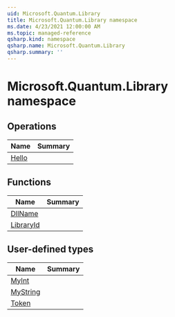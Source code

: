 ```yaml
---
uid: Microsoft.Quantum.Library
title: Microsoft.Quantum.Library namespace
ms.date: 4/23/2021 12:00:00 AM
ms.topic: managed-reference
qsharp.kind: namespace
qsharp.name: Microsoft.Quantum.Library
qsharp.summary: ''
---
```


# Microsoft.Quantum.Library namespace




<!-- summaries -->

## Operations

| Name | Summary |
|------|---------|
|[Hello](xref:Microsoft.Quantum.Library.Hello) | |

## Functions

| Name | Summary |
|------|---------|
|[DllName](xref:Microsoft.Quantum.Library.DllName) | |
|[LibraryId](xref:Microsoft.Quantum.Library.LibraryId) | |

## User-defined types

| Name | Summary |
|------|---------|
|[MyInt](xref:Microsoft.Quantum.Library.MyInt) | |
|[MyString](xref:Microsoft.Quantum.Library.MyString) | |
|[Token](xref:Microsoft.Quantum.Library.Token) | |
<!-- /summaries -->
